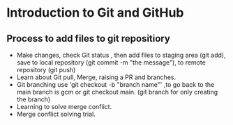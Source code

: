 # Introduction to Git and GitHub 
## Process to add files to git repositiory
+ Make changes, check Git status , then add files to staging area (git add), save to local repository (git commit -m "the message"), to remote repository (git push)
+ Learn about Git pull, Merge, raising a PR and branches.
+ Git branching use 'git checkout -b "branch name"' ,to go back to the main branch is gcm or git checkout main. (git branch for only creating the branch)
+ Learning to solve merge conflict.
+ Merge conflict solving trial.
